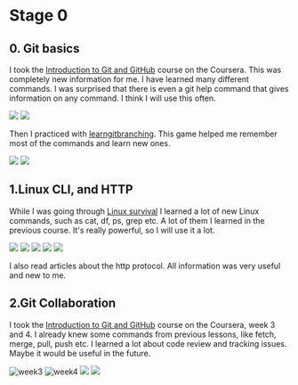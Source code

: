 # Stage 0

## 0. Git basics

 I took the [Introduction to Git and GitHub](https://www.coursera.org/learn/introduction-git-github) course on the Coursera. This was completely new information for me. I have learned many different commands. I was surprised that there is even a git help command that gives information on any command. I think I will use this often.

![](git-basics/Coursera1.png)
![](git-basics/Coursera2.png)

 Then I practiced with [learngitbranching](https://learngitbranching.js.org/?locale=ru_RU). This game helped me remember most of the commands and learn new ones.

![](git-basics/learngitbranching1.png)
![](git-basics/learngitbranching2.png)

## 1.Linux CLI, and HTTP

 While I was going through [Linux survival](https://linuxsurvival.com) I learned a lot of new Linux commands, such as cat, df, ps, grep etc. A lot of them I learned in the previous course. It's really powerful, so I will use it a lot.

![](task_linux_cli/Linux-survival1.png)
![](task_linux_cli/Linux-survival2.png)
![](task_linux_cli/Linux-survival3.png)
![](task_linux_cli/Linux-survival4.png)
![](task_linux_cli/Linux-survival5.png)

I also read articles about the http protocol. All information was very useful and new to me.

## 2.Git Collaboration

I took the [Introduction to Git and GitHub](https://www.coursera.org/learn/introduction-git-github) course on the Coursera, week 3 and 4. I already knew some commands from previous lessons, like fetch, merge, pull, push etc. I learned a lot about code review and tracking issues. Maybe it would be useful in the future.

![week3](task_git_collaboration/week3.png)
![week4](task_git_collaboration/week4.png)
![](git-basics/learngitbranching1.png)
![](git-basics/learngitbranching2.png)